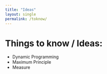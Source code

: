 ```yaml
---
title: "Ideas"
layout: single
permalink: /toknow/
---
```



# Things to know / Ideas: 
- Dynamic Programming
- Maximum Principle
- Measure
